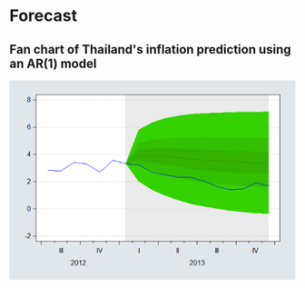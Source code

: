 # Forecast
## Fan chart of Thailand's inflation prediction using an AR(1) model

<img src="fanchart.png" alt="Fan chart inflation prediction">
